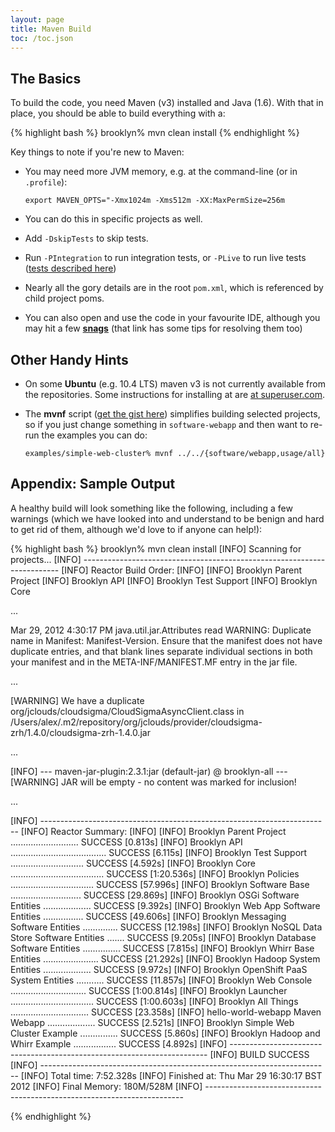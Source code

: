 ```yaml
---
layout: page
title: Maven Build
toc: /toc.json
---
```


## The Basics

To build the code, you need Maven (v3) installed and Java (1.6).
With that in place, you should be able to build everything with a:

{% highlight bash %}
brooklyn% mvn clean install
{% endhighlight %}

Key things to note if you're new to Maven:

* You may need more JVM memory, e.g. at the command-line (or in `.profile`):

  ``export MAVEN_OPTS="-Xmx1024m -Xms512m -XX:MaxPermSize=256m``

* You can do this in specific projects as well.

* Add ``-DskipTests`` to skip tests. 

* Run ``-PIntegration`` to run integration tests, or ``-PLive`` to run live tests
  ([tests described here](tests.html))

* Nearly all the gory details are in the root ``pom.xml``, which is referenced by child project poms.

* You can also open and use the code in your favourite IDE,
  although you may hit a few **[snags](ide.html)**
  (that link has some tips for resolving them too)


## Other Handy Hints

* On some **Ubuntu** (e.g. 10.4 LTS) maven v3 is not currently available from the repositories.
  Some instructions for installing at are [at superuser.com](http://superuser.com/questions/298062/how-do-i-install-maven-3).

* The **mvnf** script 
  ([get the gist here](https://gist.github.com/2241800)) 
  simplifies building selected projects, so if you just change something in ``software-webapp`` 
  and then want to re-run the examples you can do:
  
  ``examples/simple-web-cluster% mvnf ../../{software/webapp,usage/all}`` 


## Appendix: Sample Output

A healthy build will look something like the following,
including a few warnings (which we have looked into and
understand to be benign and hard to get rid of them,
although we'd love to if anyone can help!):

{% highlight bash %}
brooklyn% mvn clean install
[INFO] Scanning for projects...
[INFO] ------------------------------------------------------------------------
[INFO] Reactor Build Order:
[INFO] 
[INFO] Brooklyn Parent Project
[INFO] Brooklyn API
[INFO] Brooklyn Test Support
[INFO] Brooklyn Core

...

Mar 29, 2012 4:30:17 PM java.util.jar.Attributes read
WARNING: Duplicate name in Manifest: Manifest-Version.
Ensure that the manifest does not have duplicate entries, and
that blank lines separate individual sections in both your
manifest and in the META-INF/MANIFEST.MF entry in the jar file.

...

[WARNING] We have a duplicate org/jclouds/cloudsigma/CloudSigmaAsyncClient.class in 
/Users/alex/.m2/repository/org/jclouds/provider/cloudsigma-zrh/1.4.0/cloudsigma-zrh-1.4.0.jar

...

[INFO] --- maven-jar-plugin:2.3.1:jar (default-jar) @ brooklyn-all ---
[WARNING] JAR will be empty - no content was marked for inclusion!

...

[INFO] ------------------------------------------------------------------------
[INFO] Reactor Summary:
[INFO] 
[INFO] Brooklyn Parent Project ........................... SUCCESS [0.813s]
[INFO] Brooklyn API ...................................... SUCCESS [6.115s]
[INFO] Brooklyn Test Support ............................. SUCCESS [4.592s]
[INFO] Brooklyn Core ..................................... SUCCESS [1:20.536s]
[INFO] Brooklyn Policies ................................. SUCCESS [57.996s]
[INFO] Brooklyn Software Base ............................ SUCCESS [29.869s]
[INFO] Brooklyn OSGi Software Entities ................... SUCCESS [9.392s]
[INFO] Brooklyn Web App Software Entities ................ SUCCESS [49.606s]
[INFO] Brooklyn Messaging Software Entities .............. SUCCESS [12.198s]
[INFO] Brooklyn NoSQL Data Store Software Entities ....... SUCCESS [9.205s]
[INFO] Brooklyn Database Software Entities ............... SUCCESS [7.815s]
[INFO] Brooklyn Whirr Base Entities ...................... SUCCESS [21.292s]
[INFO] Brooklyn Hadoop System Entities ................... SUCCESS [9.972s]
[INFO] Brooklyn OpenShift PaaS System Entities ........... SUCCESS [11.857s]
[INFO] Brooklyn Web Console .............................. SUCCESS [1:00.814s]
[INFO] Brooklyn Launcher ................................. SUCCESS [1:00.603s]
[INFO] Brooklyn All Things ............................... SUCCESS [23.358s]
[INFO] hello-world-webapp Maven Webapp ................... SUCCESS [2.521s]
[INFO] Brooklyn Simple Web Cluster Example ............... SUCCESS [5.860s]
[INFO] Brooklyn Hadoop and Whirr Example ................. SUCCESS [4.892s]
[INFO] ------------------------------------------------------------------------
[INFO] BUILD SUCCESS
[INFO] ------------------------------------------------------------------------
[INFO] Total time: 7:52.328s
[INFO] Finished at: Thu Mar 29 16:30:17 BST 2012
[INFO] Final Memory: 180M/528M
[INFO] ------------------------------------------------------------------------

{% endhighlight %}
